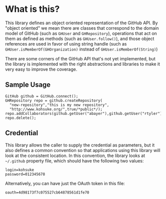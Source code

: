 What is this?
=====

This library defines an object oriented representation of the GitHub API. By "object oriented" we mean
there are classes that correspond to the domain model of GitHub (such as `GHUser` and `GHRepository`),
operations that act on them as defined as methods (such as `GHUser.follow()`), and those object references
are used in favor of using string handle (such as `GHUser.isMemberOf(GHOrganization)` instead of
`GHUser.isMemberOf(String)`)

There are some corners of the GitHub API that's not yet implemented, but
the library is implemented with the right abstractions and libraries to make it very easy to improve the coverage.

Sample Usage
-----

    GitHub github = GitHub.connect();
    GHRepository repo = github.createRepository(
      "new-repository","this is my new repository",
      "http://www.kohsuke.org/",true/*public*/);
    repo.addCollaborators(github.getUser("abayer"),github.getUser("rtyler"));
    repo.delete();

Credential
----

This library allows the caller to supply the credential as parameters, but it also defines a common convention
so that applications using this library will look at the consistent location. In this convention, the library
looks at `~/.github` property file, which should have the following two values:

    login=kohsuke
    password=012345678

Alternatively, you can have just the OAuth token in this file:

    oauth=4d98173f7c075527cb64878561d1fe70

